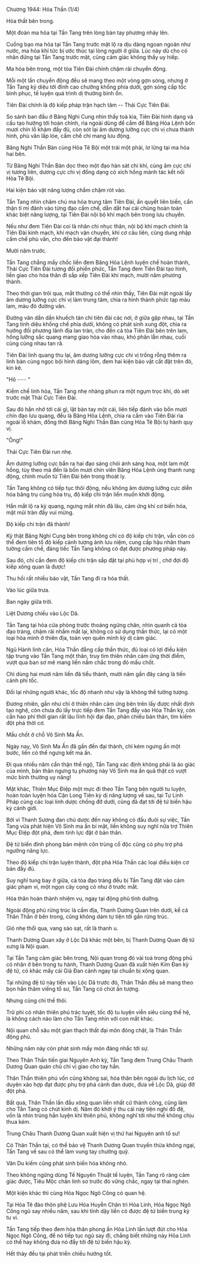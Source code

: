




Chương 1944: Hóa Thần (1/4)


Hỏa thất bên trong.

Một đoàn ma hỏa tại Tần Tang trên lòng bàn tay phương nhảy lên.

Cuồng bạo ma hỏa tại Tần Tang trước mặt lộ ra dịu dàng ngoan ngoãn như nước, ma hỏa khí tức bị ước thúc tại lòng người ở giữa. Lúc này dù cho có nhân đứng tại Tần Tang trước mặt, cũng cảm giác không thấy uy hiếp.

Ma hỏa bên trong, một tòa Tiên Đài chính chậm rãi chuyển động.

Mỗi một lần chuyển động đều sẽ mang theo một vòng gợn sóng, nhưng ở Tần Tang kỳ diệu tới đỉnh cao chưởng khống phía dưới, gợn sóng cấp tốc bình phục, tế luyện quá trình dị thường bình ổn.

Tiên Đài chính là độ kiếp pháp trận hạch tâm -- Thái Cực Tiên Đài.

So sánh ban đầu ở Băng Nghi Cung nhìn thấy toà kia, Tiên Đài hình dạng và cấu tạo hướng tới hoàn chỉnh, rìa ngoài dùng để cắm để Băng Hỏa Lệnh bốn mươi chín lỗ khảm đầy đủ, còn sót lại âm dương lưỡng cực chi vị chưa thành hình, phù văn lấp lóe, cấm chế chi mang lưu động.

Băng Nghi Thần Bàn cùng Hỏa Tê Bội một trái một phải, lơ lửng tại ma hỏa hai bên.

Từ Băng Nghi Thần Bàn dọc theo một đạo hàn sát chi khí, cùng âm cực chi vị tương liên, dương cực chi vị đồng dạng có xích hồng mảnh tác kết nối Hỏa Tê Bội.

Hai kiện bảo vật năng lượng chầm chậm rót vào.

Tần Tang nhìn chăm chú ma hỏa trung tâm Tiên Đài, ấn quyết liên biến, cẩn thận tỉ mỉ đánh vào từng đạo cấm chế, dẫn dắt hai cái chủng hoàn toàn khác biệt năng lượng, tại Tiên Đài nội bộ khí mạch bên trong lưu chuyển.

Nếu như đem Tiên Đài coi là nhân chi nhục thân, nội bộ khí mạch chính là Tiên Đài kinh mạch, khí mạch vận chuyển, khí cơ câu liên, cũng dung nhập cấm chế phù văn, cho đến bảo vật đại thành!

Mười năm trước.

Tần Tang chẳng mấy chốc liền đem Băng Hỏa Lệnh luyện chế hoàn thành, Thái Cực Tiên Đài tương đối phiền phức, Tần Tang đem Tiên Đài tạo hình, liền giao cho hóa thân đi sắp xếp Tiên Đài khí mạch, mười năm phương thành.

Theo thời gian trôi qua, mắt thường có thể nhìn thấy, Tiên Đài mặt ngoài lấy âm dương lưỡng cực chi vị làm trung tâm, chia ra hình thành phức tạp màu lam, màu đỏ đường vân.

Đường vân dần dần khuếch tán chí tiên đài các nơi, ở giữa gặp nhau, tại Tần Tang tinh diệu khống chế phía dưới, không có phát sinh xung đột, chia ra hướng đối phương lãnh địa lan tràn, cho đến cả tòa Tiên Đài bên trên lam, hồng lưỡng sắc quang mang giao hòa vào nhau, khó phân lẫn nhau, cuối cùng cùng nhau tan rã.

Tiên Đài linh quang thu lại, âm dương lưỡng cực chi vị trống rỗng thêm ra linh bàn cùng ngọc bội hình dáng lõm, đem hai kiện bảo vật cất đặt trên đó, kín kẽ.

"Hô ······ "

Kiềm chế linh hỏa, Tần Tang nhẹ nhàng phun ra một ngụm trọc khí, dò xét trước mặt Thái Cực Tiên Đài.

Sau đó hắn nhớ tới cái gì, lật bàn tay một cái, liên tiếp đánh vào bốn mươi chín đạo lưu quang, đều là Băng Hỏa Lệnh, chia ra cắm vào Tiên Đài rìa ngoài lỗ khảm, đồng thời Băng Nghi Thần Bàn cùng Hỏa Tê Bội tự hành quy vị.

"Ông!"

Thái Cực Tiên Đài run nhẹ.

Âm dương lưỡng cực bắn ra hai đạo sáng chói ánh sáng hoa, một lam một hồng, tùy theo mà đến là bốn mươi chín viên Băng Hỏa Lệnh úng thanh rung động, chính muốn từ Tiên Đài bên trong thoát ly.

Tần Tang không có tiếp tục thôi động, nếu không âm dương lưỡng cực diễn hóa băng trụ cùng hỏa trụ, độ kiếp chi trận liền muốn khởi động.

Hắn mắt lộ ra kỳ quang, ngưng mắt nhìn đã lâu, cảm ứng khí cơ biến hóa, mặt mũi tràn đầy vui mừng.

Độ kiếp chi trận đã thành!

Kỳ thật Băng Nghi Cung bên trong không chỉ có độ kiếp chi trận, vẫn còn có thể đem tiên tổ độ kiếp cảnh tượng ảnh lưu niệm, cung cấp hậu nhân tham tường cấm chế, đáng tiếc Tần Tang không có đạt được phương pháp này.

Sau đó, chỉ cần đem độ kiếp chi trận sắp đặt tại phù hợp vị trí , chờ đợi độ kiếp xông quan là được!

Thu hồi rất nhiều bảo vật, Tần Tang đi ra hỏa thất.

Vào lúc giữa trưa.

Ban ngày giữa trời.

Liệt Dương chiếu vào Lộc Dã.

Tần Tang tại hỏa cửa phòng trước thoáng ngừng chân, nhìn quanh cả tòa đạo tràng, chậm rãi nhắm mắt lại, không có sử dụng thần thức, lại có một loại hòa mình ở thiên địa, toàn vẹn quên mình kỳ dị cảm giác.

Ngũ Hành linh căn, Hóa Thần đẳng cấp thần thức, đủ loại có lợi điều kiện tập trung vào Tần Tang một thân, truy tìm thiên nhân cảm ứng thời điểm, vượt qua ban sơ mê mang liền nắm chắc trong đó mấu chốt.

Chỉ dùng hai mươi năm liền đã tiểu thành, mười năm gần đây càng là tiến cảnh phi tốc.

Đổi lại những người khác, tốc độ nhanh như vậy là không thể tưởng tượng.

Đương nhiên, gần như chỉ ở thiên nhân cảm ứng bên trên lấy được nhất định tạo nghệ, còn chưa đủ lấy trực tiếp đem Tần Tang đẩy vào Hóa Thần kỳ, còn cần hao phí thời gian rất lâu lĩnh hội đại đạo, phản chiếu bản thân, tìm kiếm đột phá thời cơ.

Mấu chốt ở chỗ Vô Sinh Ma Ấn.

Ngày nay, Vô Sinh Ma Ấn đã gần đến đại thành, chỉ kém ngưng ấn một bước, liền có thể ngưng kết ma ấn.

Đi qua nhiều năm cẩn thận thể ngộ, Tần Tang xác định không phải là ảo giác của mình, bản thân ngưng tụ phương này Vô Sinh ma ấn quả thật có vượt mức bình thường uy năng!

Mặt khác, Thiên Mục Điệp một mực đi theo Tần Tang bên người tu luyện, hoàn toàn luyện hóa Cận Long Tiên kỳ dị năng lượng về sau, tại Tự Linh Pháp cùng các loại linh dược chống đỡ dưới, cũng đã đạt tới đệ tứ biến hậu kỳ cảnh giới.

Bởi vì Thanh Sương đan chủ dược đến nay không có đầu đuôi sự việc, Tần Tang vừa phát hiện Vô Sinh ma ấn bí mật, liền không suy nghĩ nữa trợ Thiên Mục Điệp đột phá, đem tinh lực đặt ở bản thân.

Đệ tứ biến đỉnh phong bản mệnh côn trùng cổ độc cũng có phụ trợ phá ngưỡng năng lực.

Theo độ kiếp chi trận luyện thành, đột phá Hóa Thần các loại điều kiện cơ bản đầy đủ.

Suy nghĩ tung bay ở giữa, cả tòa đạo tràng đều bị Tần Tang đặt vào cảm giác phạm vi, một ngọn cây cọng cỏ như ở trước mắt.

Hóa thân hoàn thành nhiệm vụ, ngay tại động phủ tĩnh dưỡng.

Ngoài động phủ rừng trúc là cấm địa, Thanh Dương Quan trên dưới, kể cả Thân Thần ở bên trong, cũng không dám tự tiện tới gần rừng trúc.

Gió nhẹ thổi qua, vang sào sạt, rất là thanh u.

Thanh Dương Quan xây ở Lộc Dã khác một bên, bị Thanh Dương Quan đệ tử xưng là Nội quan.

Tại Tần Tang cảm giác bên trong, Nội quan trong đó vài toà trong động phủ có nhân ở bên trong tu hành, Thanh Dương Quan đã xuất hiện Kim Đan kỳ đệ tử, có khác mấy cái Giả Đan cảnh ngay tại chuẩn bị xông quan.

Tại những đệ tử này tiến vào Lộc Dã trước đó, Thân Thần đều sẽ mang theo bọn hắn thăm viếng tổ sư, Tần Tang có chút ấn tượng.

Nhưng cũng chỉ thế thôi.

Trừ phi có nhân thiên phú trác tuyệt, tốc độ tu luyện viễn siêu cùng thế hệ, là không cách nào làm cho Tần Tang nhìn với con mắt khác.

Nội quan chỗ sâu một gian thạch thất đại môn đóng chặt, là Thân Thần động phủ.

Những năm này còn phát sinh mấy món đáng nhắc tới sự.

Theo Thân Thần tiến giai Nguyên Anh kỳ, Tần Tang đem Trung Châu Thanh Dương Quan quán chủ chi vị giao cho tay hắn.

Thân Thần thiên phú vốn cũng không sai, hóa thân bên ngoài du lịch lúc, cơ duyên xảo hợp đạt được phụ trợ phá cảnh đan dược, đưa về Lộc Dã, giúp đỡ đột phá.

Bất quá, Thân Thần lần đầu xông quan liền nhất cử thành công, cũng làm cho Tần Tang có chút kinh dị. Năm đó khởi ý thu cái này tiện nghi đồ đệ, vốn là nhìn trúng hắn luyện khí thiên phú, không nghĩ tới như thế không chịu thua kém.

Trung Châu Thanh Dương Quan xuất hiện vị thứ hai Nguyên anh tổ sư!

Có Thân Thần tại, có thể bảo vệ Thanh Dương Quan truyền thừa không ngại, Tần Tang về sau có thể làm vung tay chưởng quỹ.

Vân Du kiếm cũng phát sinh biến hóa không nhỏ.

Theo không ngừng dùng Tế Nguyên Thuật tế luyện, Tần Tang rõ ràng cảm giác được, Tiêu Mộc chân linh so trước đó vững chắc, ngay tại thai nghén.

Một kiện khác thì cùng Hỏa Ngọc Ngô Công có quan hệ.

Tại Hỏa Tê đảo thôn phệ Lưu Hỏa Huyễn Chân trì Hỏa Linh, Hỏa Ngọc Ngô Công ngủ say nhiều năm, sau khi tỉnh dậy liền có được đệ tứ biến trung kỳ tu vi.

Tần Tang tiếp theo đem hóa thân phong ấn Hỏa Linh lần lượt đút cho Hỏa Ngọc Ngô Công, để nó tiếp tục ngủ say đi, chẳng biết những này Hỏa Linh có thể hay không đưa nó đẩy tới đệ tứ biến hậu kỳ.

Hết thảy đều tại phát triển chiều hướng tốt.





